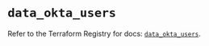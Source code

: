 # `data_okta_users`

Refer to the Terraform Registry for docs: [`data_okta_users`](https://registry.terraform.io/providers/okta/okta/4.19.0/docs/data-sources/users).
